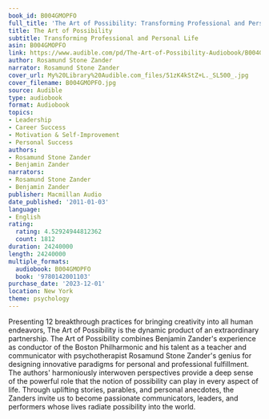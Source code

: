 ```yaml
---
book_id: B004GMOPFO
full_title: 'The Art of Possibility: Transforming Professional and Personal Life'
title: The Art of Possibility
subtitle: Transforming Professional and Personal Life
asin: B004GMOPFO
link: https://www.audible.com/pd/The-Art-of-Possibility-Audiobook/B004GMOPFO
author: Rosamund Stone Zander
narrator: Rosamund Stone Zander
cover_url: My%20Library%20Audible.com_files/51zK4kStZ+L._SL500_.jpg
cover_filename: B004GMOPFO.jpg
source: Audible
type: audiobook
format: Audiobook
topics:
- Leadership
- Career Success
- Motivation & Self-Improvement
- Personal Success
authors:
- Rosamund Stone Zander
- Benjamin Zander
narrators:
- Rosamund Stone Zander
- Benjamin Zander
publisher: Macmillan Audio
date_published: '2011-01-03'
language:
- English
rating:
  rating: 4.52924944812362
  count: 1812
duration: 24240000
length: 24240000
multiple_formats:
  audiobook: B004GMOPFO
  book: '9780142001103'
purchase_date: '2023-12-01'
location: New York
theme: psychology
---
```

Presenting 12 breakthrough practices for bringing creativity into all human endeavors, The Art of Possibility is the dynamic product of an extraordinary partnership. The Art of Possibility combines Benjamin Zander's experience as conductor of the Boston Philharmonic and his talent as a teacher and communicator with psychotherapist Rosamund Stone Zander's genius for designing innovative paradigms for personal and professional fulfillment.
The authors' harmoniously interwoven perspectives provide a deep sense of the powerful role that the notion of possibility can play in every aspect of life. Through uplifting stories, parables, and personal anecdotes, the Zanders invite us to become passionate communicators, leaders, and performers whose lives radiate possibility into the world.

